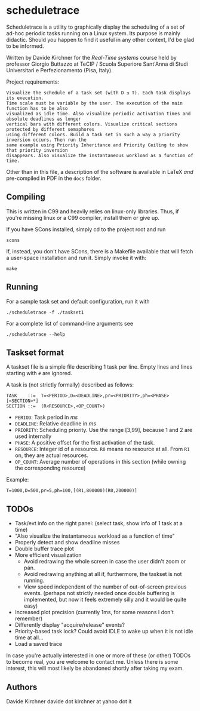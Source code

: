 scheduletrace
=============

Scheduletrace is a utility to graphically display the scheduling of a set of ad-hoc periodic tasks running on a Linux system.
Its purpose is mainly didactic. Should you happen to find it useful in any other context, I'd be glad to be informed.

Written by Davide Kirchner for the _Real-Time systems_ course held by
professor Giorgio Buttazzo at TeCIP / Scuola Superiore Sant'Anna
di Studi Universitari e Perfezionamento (Pisa, Italy).

Project requirements:

    Visualize the schedule of a task set (with D ≤ T). Each task displays its execution.
    Time scale must be variable by the user. The execution of the main function has to be also
    visualized as idle time. Also visualize periodic activation times and absolute deadlines as longer
    vertical bars with different colors. Visualize critical sections protected by different semaphores
    using different colors. Build a task set in such a way a priority inversion occurs. Then run the
    same example using Priority Inheritance and Priority Ceiling to show that priority inversion
    disappears. Also visualize the instantaneous workload as a function of time.

Other than in this file, a description of the software is available in LaTeX _and_ pre-compiled in PDF in the `docs` folder.

Compiling
---------

This is written in C99 and heavily relies on linux-only libraries. Thus, if
you're missing linux or a C99 compiler, install them or give up.

If you have SCons installed, simply cd to the project root and run

    scons

If, instead, you don't have SCons, there is a Makefile available that will
fetch a user-space installation and run it. Simply invoke it with:

    make

Running
-------
For a sample task set and default configuration, run it with

    ./scheduletrace -f ./taskset1

For a complete list of command-line arguments see

    ./scheduletrace --help

Taskset format
--------------

A taskset file is a simple file describing 1 task per line. Empty lines and lines starting with `#` are ignored.

A task is (not strictly formally) described as follows:

    TASK    ::=  T=<PERIOD>,D=<DEADLINE>,pr=<PRIORITY>,ph=<PHASE>[<SECTION>*]
    SECTION ::=  (R<RESOURCE>,<OP_COUNT>)

- `PERIOD`: Task period in _ms_
- `DEADLINE`: Relative deadline in _ms_
- `PRIORITY`: Scheduling priority. Use the range [3,99], because 1 and 2 are used internally
- `PHASE`: A positive offset for the first activation of the task.
- `RESOURCE`: Integer id of a resource. `R0` means no resource at all. From `R1` on, they are actual resources.
- `OP_COUNT`: Average number of operations in this section (while owning the corresponding resource)

Example:

    T=1000,D=500,pr=5,ph=100,[(R1,800000)(R0,200000)]

TODOs
-----
* Task/evt info on the right panel: (select task, show info of 1 task at a time)
* "Also visualize the instantaneous workload as a function of time"
* Properly detect and show deadline misses
* Double buffer trace plot
* More efficient visualization
  - Avoid redrawing the whole screen in case the user didn't zoom or pan.
  - Avoid redrawing anything at all if, furthermore, the taskset is not running.
  - View speed independent of the number of out-of-screen previous events.
    (perhaps not strictly needed once double buffering is implemented, but now it feels extremely silly and it would be quite easy)
* Increased plot precision (currently 1ms, for some reasons I don't remember)
* Differently display "acquire/release" events?
* Priority-based task lock? Could avoid IDLE to wake up when it is not idle time at all...
* Load a saved trace

In case you're actually interested in one or more of these (or other) TODOs to become real, you are welcome to contact me. Unless there is some interest, this will most likely be abandoned shortly after taking my exam.

Authors
-------
Davide Kirchner  davide dot kirchner at yahoo dot it
